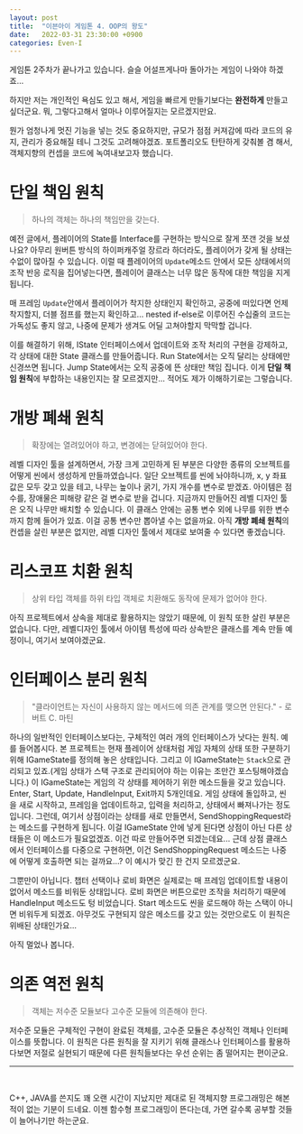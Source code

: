 ```yaml
---
layout: post
title:  "이븐아이 게임톤 4. OOP의 왕도"
date:   2022-03-31 23:30:00 +0900
categories: Even-I
---
```


게임톤 2주차가 끝나가고 있습니다. 슬슬 어설프게나마 돌아가는 게임이 나와야 하겠죠...

하지만 저는 개인적인 욕심도 있고 해서, 게임을 빠르게 만들기보다는 <strong>완전하게</strong> 만들고 싶더군요. 뭐, 그렇다고해서 얼마나 이루어질지는 모르겠지만요.

뭔가 엄청나게 멋진 기능을 넣는 것도 중요하지만, 규모가 점점 커져감에 따라 코드의 유지, 관리가 중요해질 테니 그것도 고려해야겠죠. 포트폴리오도 탄탄하게 갖춰볼 겸 해서, 객체지향의 컨셉을 코드에 녹여내보고자 했습니다.

<h1>단일 책임 원칙</h1>

> 하나의 객체는 하나의 책임만을 갖는다.

예전 글에서, 플레이어의 State를 Interface를 구현하는 방식으로 잘게 쪼갠 것을 보셨나요? 아무리 원버튼 방식의 하이퍼캐주얼 장르라 하더라도, 플레이어가 갖게 될 상태는 수없이 많아질 수 있습니다. 이럴 때 플레이어의 `Update`메소드 안에서 모든 상태에서의 조작 반응 로직을 집어넣는다면, 플레이어 클래스는 너무 많은 동작에 대한 책임을 지게 됩니다.

매 프레임 `Update`안에서 플레이어가 착지한 상태인지 확인하고, 공중에 떠있다면 언제 착지할지, 더블 점프를 했는지 확인하고... nested if-else로 이루어진 수십줄의 코드는 가독성도 좋지 않고, 나중에 문제가 생겨도 어딜 고쳐야할지 막막할 겁니다.

이를 해결하기 위해, IState 인터페이스에서 업데이트와 조작 처리의 구현을 강제하고, 각 상태에 대한 State 클래스를 만들어줍니다. Run State에서는 오직 달리는 상태에만 신경쓰면 됩니다. Jump State에서는 오직 공중에 뜬 상태만 책임 집니다. 이게 <strong>단일 책임 원칙</strong>에 부합하는 내용인지는 잘 모르겠지만... 적어도 제가 이해하기로는 그렇습니다.

<h1>개방 폐쇄 원칙</h1>

> 확장에는 열려있어야 하고, 변경에는 닫혀있어야 한다.

레벨 디자인 툴을 설계하면서, 가장 크게 고민하게 된 부분은 다양한 종류의 오브젝트를 어떻게 씬에서 생성하게 만들까였습니다. 일단 오브젝트를 씬에 놔야하니까, x, y 좌표값은 모두 갖고 있을 테고, 나무는 높이나 굵기, 가지 개수를 변수로 받겠죠. 아이템은 점수를, 장애물은 피해량 같은 걸 변수로 받을 겁니다. 지금까지 만들어진 레벨 디자인 툴은 오직 나무만 배치할 수 있습니다. 이 클래스 안에는 공통 변수 외에 나무를 위한 변수까지 함께 들어가 있죠. 이걸 공통 변수만 뽑아낼 수는 없을까요. 아직 <strong>개방 폐쇄 원칙</strong>의 컨셉을 살린 부분은 없지만, 레벨 디자인 툴에서 제대로 보여줄 수 있다면 좋겠습니다.

<h1>리스코프 치환 원칙</h1>

> 상위 타입 객체를 하위 타입 객체로 치환해도 동작에 문제가 없어야 한다.

아직 프로젝트에서 상속을 제대로 활용하지는 않았기 때문에, 이 원칙 또한 살린 부분은 없습니다. 다만, 레벨디자인 툴에서 아이템 특성에 따라 상속받은 클래스를 계속 만들 예정이니, 여기서 보여야겠군요.

<h1>인터페이스 분리 원칙</h1>

> "클라이언트는 자신이 사용하지 않는 메서드에 의존 관계를 맺으면 안된다." - 로버트 C. 마틴

하나의 일반적인 인터페이스보다는, 구체적인 여러 개의 인터페이스가 낫다는 원칙. 예를 들어봅시다. 본 프로젝트는 현재 플레이어 상태처럼 게임 자체의 상태 또한 구분하기 위해 IGameState를 정의해 놓은 상태입니다. 그리고 이 IGameState는 `Stack`으로 관리되고 있죠.(게임 상태가 스택 구조로 관리되어야 하는 이유는 조만간 포스팅해야겠습니다.) 이 IGameState는 게임의 각 상태를 제어하기 위한 메소드들을 갖고 있습니다. Enter, Start, Update, HandleInput, Exit까지 5개인데요. 게임 상태에 돌입하고, 씬을 새로 시작하고, 프레임을 업데이트하고, 입력을 처리하고, 상태에서 빠져나가는 정도입니다. 그런데, 여기서 상점이라는 상태를 새로 만들면서, SendShoppingRequest라는 메소드를 구현하게 됩니다. 이걸 IGameState 안에 넣게 된다면 상점이 아닌 다른 상태들은 이 메소드가 필요없겠죠. 이건 따로 만들어주면 되겠는데요... 근데 상점 클래스에서 인터페이스를 다중으로 구현하면, 이건 SendShoppingRequest 메소드는 나중에 어떻게 호출하면 되는 걸까요...? 이 예시가 맞긴 한 건지 모르겠군요. 

그뿐만이 아닙니다. 챕터 선택이나 로비 화면은 실제로는 매 프레임 업데이트할 내용이 없어서 메소드를 비워둔 상태입니다. 로비 화면은 버튼으로만 조작을 처리하기 때문에 HandleInput 메소드도 텅 비었습니다. Start 메소드도 씬을 로드해야 하는 스택이 아니면 비워두게 되겠죠. 아무것도 구현되지 않은 메소드를 갖고 있는 것만으로도 이 원칙은 위배된 상태인가요...

아직 멀었나 봅니다.

<h1>의존 역전 원칙</h1>

> 객체는 저수준 모듈보다 고수준 모듈에 의존해야 한다.

저수준 모듈은 구체적인 구현이 완료된 객체를, 고수준 모듈은 추상적인 객체나 인터페이스를 뜻합니다. 이 원칙은 다른 원칙을 잘 지키기 위해 클래스나 인터페이스를 활용하다보면 저절로 실현되기 때문에 다른 원칙들보다는 우선 순위는 좀 떨어지는 편이군요.

<hr/>
<br>

C++, JAVA를 쓴지도 꽤 오랜 시간이 지났지만 제대로 된 객체지향 프로그래밍은 해본 적이 없는 기분이 드네요. 이젠 함수형 프로그래밍이 뜬다는데, 가면 갈수록 공부할 것들이 늘어나기만 하는군요.